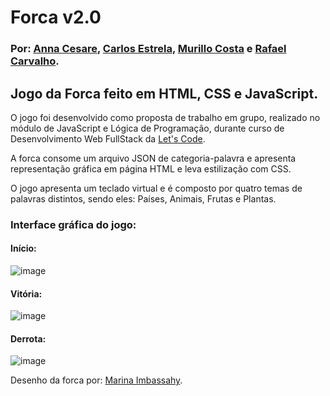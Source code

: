 # Forca v2.0

### Por: [Anna Cesare](https://github.com/acesare), [Carlos Estrela](https://github.com/carlosalbertoestrela), [Murillo Costa](https://github.com/murillocosta) e [Rafael Carvalho](https://github.com/rafaelcarvalhods).


## Jogo da Forca feito em HTML, CSS e JavaScript.

O jogo foi desenvolvido como proposta de trabalho em grupo, realizado no módulo de JavaScript e Lógica de Programação, durante curso de Desenvolvimento Web FullStack da [Let's Code](https://letscode.com.br/).

A forca consome um arquivo JSON de categoria-palavra e apresenta representação gráfica em página HTML e leva estilização com CSS.

O jogo apresenta um teclado virtual e é composto por quatro temas de palavras distintos, sendo eles: Países, Animais, Frutas e Plantas.

### Interface gráfica do jogo:

#### Início:

![image](https://user-images.githubusercontent.com/91096652/156813085-9143538a-c97c-4714-9043-6afd2d3173a7.png)

#### Vitória: 

![image](https://user-images.githubusercontent.com/91096652/156813705-e48710cb-d6bf-405a-b03c-4927be9d83c4.png)

#### Derrota: 

![image](https://user-images.githubusercontent.com/91096652/156813805-b86933a2-da42-414a-98af-34049a428608.png)





Desenho da forca por: [Marina Imbassahy](https://www.instagram.com/sementedomar_/).

